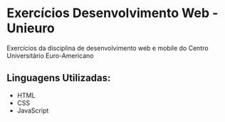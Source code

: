 # Exercícios Desenvolvimento Web - Unieuro

Exercícios da disciplina de desenvolvimento web e mobile do Centro Universitário Euro-Americano

## Linguagens Utilizadas:

- HTML
- CSS
- JavaScript
